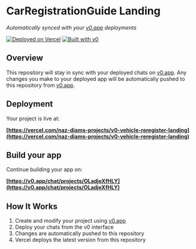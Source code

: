 # CarRegistrationGuide Landing

*Automatically synced with your [v0.app](https://v0.app) deployments*

[![Deployed on Vercel](https://img.shields.io/badge/Deployed%20on-Vercel-black?style=for-the-badge&logo=vercel)](https://vercel.com/naz-diams-projects/v0-vehicle-reregister-landing)
[![Built with v0](https://img.shields.io/badge/Built%20with-v0.app-black?style=for-the-badge)](https://v0.app/chat/projects/OLadjeXfHLY)

## Overview

This repository will stay in sync with your deployed chats on [v0.app](https://v0.app).
Any changes you make to your deployed app will be automatically pushed to this repository from [v0.app](https://v0.app).

## Deployment

Your project is live at:

**[https://vercel.com/naz-diams-projects/v0-vehicle-reregister-landing](https://vercel.com/naz-diams-projects/v0-vehicle-reregister-landing)**

## Build your app

Continue building your app on:

**[https://v0.app/chat/projects/OLadjeXfHLY](https://v0.app/chat/projects/OLadjeXfHLY)**

## How It Works

1. Create and modify your project using [v0.app](https://v0.app)
2. Deploy your chats from the v0 interface
3. Changes are automatically pushed to this repository
4. Vercel deploys the latest version from this repository
